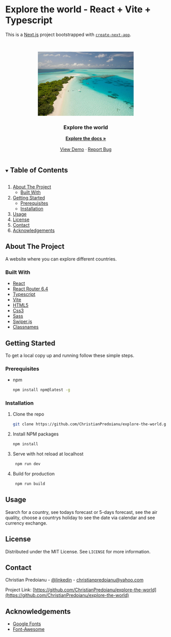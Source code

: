 # Explore the world - React + Vite + Typescript 

This is a [Next.js](https://nextjs.org/) project bootstrapped with [`create-next-app`](https://github.com/vercel/next.js/tree/canary/packages/create-next-app).
 
 <!-- PROJECT LOGO -->   
<br />
<p align="center">
  <a href="https://github.com/ChristianPredoianu/explore-the-world">
    <img src="src/assets/images/explore.jpg" alt="Logo" width="300" height="200">
  </a> 
 
  <h3 align="center">Explore the world</h3>
   
  <p align="center">
    <a href="https://github.com/ChristianPredoianu/explore-the-world"><strong>Explore the docs »</strong></a>
    <br />
    <br />
    <a href="https://exploretheworldapp.netlify.app/">View Demo</a>
    ·
    <a href="https://github.com/ChristianPredoianu/explore-the-world/issues">Report Bug</a>
  </p>
</p>

  

<!-- TABLE OF CONTENTS -->
<details open="open">
  <summary><h2 style="display: inline-block">Table of Contents</h2></summary>
  <ol>
    <li>
      <a href="#about-the-project">About The Project</a>
      <ul>
        <li><a href="#built-with">Built With</a></li>
      </ul>
    </li>
    <li>
      <a href="#getting-started">Getting Started</a>
      <ul>
        <li><a href="#prerequisites">Prerequisites</a></li>
        <li><a href="#installation">Installation</a></li>
      </ul>
    </li>
    <li><a href="#usage">Usage</a></li>
    <li><a href="#license">License</a></li>
    <li><a href="#contact">Contact</a></li>
    <li><a href="#acknowledgements">Acknowledgements</a></li>
  </ol>
</details>



<!-- ABOUT THE PROJECT -->
## About The Project

A website where you can explore different countries.

### Built With

* [React](https://react.dev/)
* [React Router 6.4](https://reactrouter.com/en/main)
* [Typescript](https://reactrouter.com/en/main)
* [Vite](https://vitejs.dev/)
* [HTML5](https://developer.mozilla.org/en-US/docs/Glossary/HTML5)
* [Css3](https://developer.mozilla.org/en-US/docs/Web/CSS)
* [Sass](https://sass-lang.com/)
* [Swiper.js](https://swiperjs.com/)
* [Classnames](https://www.npmjs.com/package/classnames)




<!-- GETTING STARTED -->
## Getting Started

To get a local copy up and running follow these simple steps.

### Prerequisites

* npm
  ```sh
  npm install npm@latest -g
  ```

### Installation

1. Clone the repo
   ```sh
   git clone https://github.com/ChristianPredoianu/explore-the-world.git
   ```
2. Install NPM packages
   ```sh
   npm install
   ``` 
3. Serve with hot reload at localhost
   ```sh
    npm run dev
   ``` 
5. Build for production 
   ```sh
    npm run build
   
   ```

<!-- USAGE EXAMPLES -->
## Usage
Search for a country, see todays forecast or 5-days forecast, see the air quality, choose a countrys holiday
to see the date via calendar and see currency exchange. 


<!-- LICENSE -->
## License

Distributed under the MIT License. See `LICENSE` for more information.


<!-- CONTACT -->
## Contact

Christian Predoianu - [@linkedin](https://se.linkedin.com/in/christian-predoianu-369218157) - christianpredoianu@yahoo.com

Project Link: [https://github.com/ChristianPredoianu/explore-the-world](https://github.com/ChristianPredoianu/explore-the-world)



<!-- ACKNOWLEDGEMENTS --> 
## Acknowledgements
* [Google Fonts](https://fonts.google.com/)
* [Font-Awesome](https://fontawesome.com/)

